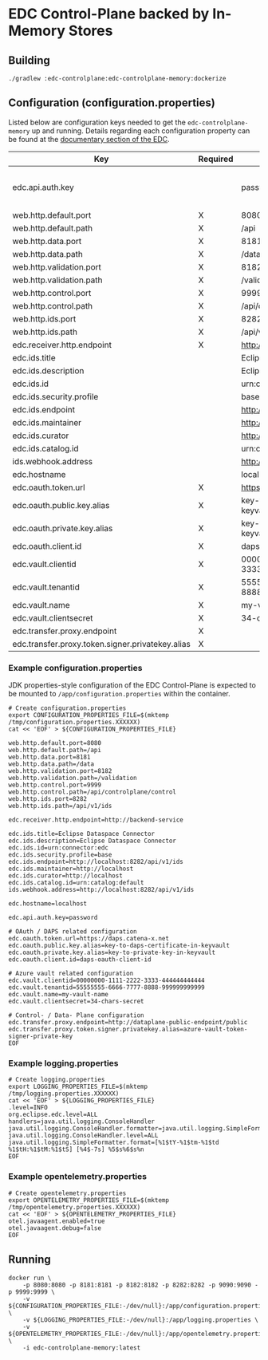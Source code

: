 # EDC Control-Plane backed by In-Memory Stores

## Building

```shell
./gradlew :edc-controlplane:edc-controlplane-memory:dockerize
```

## Configuration (configuration.properties)

Listed below are configuration keys needed to get the `edc-controlplane-memory` up and running.
Details regarding each configuration property can be found at the [documentary section of the EDC](https://github.com/eclipse-edc/Connector/tree/main/docs).

| Key                                              | Required | Example                              | Description                |
|--------------------------------------------------|----------|--------------------------------------|----------------------------|
| edc.api.auth.key                                 |          | password                             | default value: random UUID |
| web.http.default.port                            | X        | 8080                                 |                            |
| web.http.default.path                            | X        | /api                                 |                            |
| web.http.data.port                               | X        | 8181                                 |                            |
| web.http.data.path                               | X        | /data                                |                            |
| web.http.validation.port                         | X        | 8182                                 |                            |
| web.http.validation.path                         | X        | /validation                          |                            |
| web.http.control.port                            | X        | 9999                                 |                            |
| web.http.control.path                            | X        | /api/controlplane/control            |                            |
| web.http.ids.port                                | X        | 8282                                 |                            |
| web.http.ids.path                                | X        | /api/v1/ids                          |                            |
| edc.receiver.http.endpoint                       | X        | <http://backend-service>             |                            |
| edc.ids.title                                    |          | Eclipse Dataspace Connector          |                            |
| edc.ids.description                              |          | Eclipse Dataspace Connector          |                            |
| edc.ids.id                                       |          | urn:connector:edc                    |                            |
| edc.ids.security.profile                         |          | base                                 |                            |
| edc.ids.endpoint                                 |          | <http://localhost:8282/api/v1/ids>   |                            |
| edc.ids.maintainer                               |          | <http://localhost>                   |                            |
| edc.ids.curator                                  |          | <http://localhost>                   |                            |
| edc.ids.catalog.id                               |          | urn:catalog:default                  |                            |
| ids.webhook.address                              |          | <http://localhost:8282/api/v1/ids>   |                            |
| edc.hostname                                     |          | localhost                            |                            |
| edc.oauth.token.url                              | X        | <https://daps.catena-x.net>          |                            |
| edc.oauth.public.key.alias                       | X        | key-to-daps-certificate-in-keyvault  |                            |
| edc.oauth.private.key.alias                      | X        | key-to-private-key-in-keyvault       |                            |
| edc.oauth.client.id                              | X        | daps-oauth-client-id                 |                            |
| edc.vault.clientid                               | X        | 00000000-1111-2222-3333-444444444444 |                            |
| edc.vault.tenantid                               | X        | 55555555-6666-7777-8888-999999999999 |                            |
| edc.vault.name                                   | X        | my-vault-name                        |                            |
| edc.vault.clientsecret                           | X        | 34-chars-secret                      |                            |
| edc.transfer.proxy.endpoint                      | X        |                                      |                            |
| edc.transfer.proxy.token.signer.privatekey.alias | X        |                                      |                            |

### Example configuration.properties

JDK properties-style configuration of the EDC Control-Plane is expected to be mounted to `/app/configuration.properties` within the container.

```shell
# Create configuration.properties
export CONFIGURATION_PROPERTIES_FILE=$(mktemp /tmp/configuration.properties.XXXXXX)
cat << 'EOF' > ${CONFIGURATION_PROPERTIES_FILE}

web.http.default.port=8080
web.http.default.path=/api
web.http.data.port=8181
web.http.data.path=/data
web.http.validation.port=8182
web.http.validation.path=/validation
web.http.control.port=9999
web.http.control.path=/api/controlplane/control
web.http.ids.port=8282
web.http.ids.path=/api/v1/ids

edc.receiver.http.endpoint=http://backend-service

edc.ids.title=Eclipse Dataspace Connector
edc.ids.description=Eclipse Dataspace Connector
edc.ids.id=urn:connector:edc
edc.ids.security.profile=base
edc.ids.endpoint=http://localhost:8282/api/v1/ids
edc.ids.maintainer=http://localhost
edc.ids.curator=http://localhost
edc.ids.catalog.id=urn:catalog:default
ids.webhook.address=http://localhost:8282/api/v1/ids

edc.hostname=localhost

edc.api.auth.key=password

# OAuth / DAPS related configuration
edc.oauth.token.url=https://daps.catena-x.net
edc.oauth.public.key.alias=key-to-daps-certificate-in-keyvault
edc.oauth.private.key.alias=key-to-private-key-in-keyvault
edc.oauth.client.id=daps-oauth-client-id

# Azure vault related configuration
edc.vault.clientid=00000000-1111-2222-3333-444444444444
edc.vault.tenantid=55555555-6666-7777-8888-999999999999
edc.vault.name=my-vault-name
edc.vault.clientsecret=34-chars-secret

# Control- / Data- Plane configuration
edc.transfer.proxy.endpoint=http://dataplane-public-endpoint/public
edc.transfer.proxy.token.signer.privatekey.alias=azure-vault-token-signer-private-key
EOF
```

### Example logging.properties

```shell
# Create logging.properties
export LOGGING_PROPERTIES_FILE=$(mktemp /tmp/logging.properties.XXXXXX)
cat << 'EOF' > ${LOGGING_PROPERTIES_FILE}
.level=INFO
org.eclipse.edc.level=ALL
handlers=java.util.logging.ConsoleHandler
java.util.logging.ConsoleHandler.formatter=java.util.logging.SimpleFormatter
java.util.logging.ConsoleHandler.level=ALL
java.util.logging.SimpleFormatter.format=[%1$tY-%1$tm-%1$td %1$tH:%1$tM:%1$tS] [%4$-7s] %5$s%6$s%n
EOF
```

### Example opentelemetry.properties

```shell
# Create opentelemetry.properties
export OPENTELEMETRY_PROPERTIES_FILE=$(mktemp /tmp/opentelemetry.properties.XXXXXX)
cat << 'EOF' > ${OPENTELEMETRY_PROPERTIES_FILE}
otel.javaagent.enabled=true
otel.javaagent.debug=false
EOF
```

## Running

```shell
docker run \
    -p 8080:8080 -p 8181:8181 -p 8182:8182 -p 8282:8282 -p 9090:9090 -p 9999:9999 \
    -v ${CONFIGURATION_PROPERTIES_FILE:-/dev/null}:/app/configuration.properties \
    -v ${LOGGING_PROPERTIES_FILE:-/dev/null}:/app/logging.properties \
    -v ${OPENTELEMETRY_PROPERTIES_FILE:-/dev/null}:/app/opentelemetry.properties \
    -i edc-controlplane-memory:latest
```
